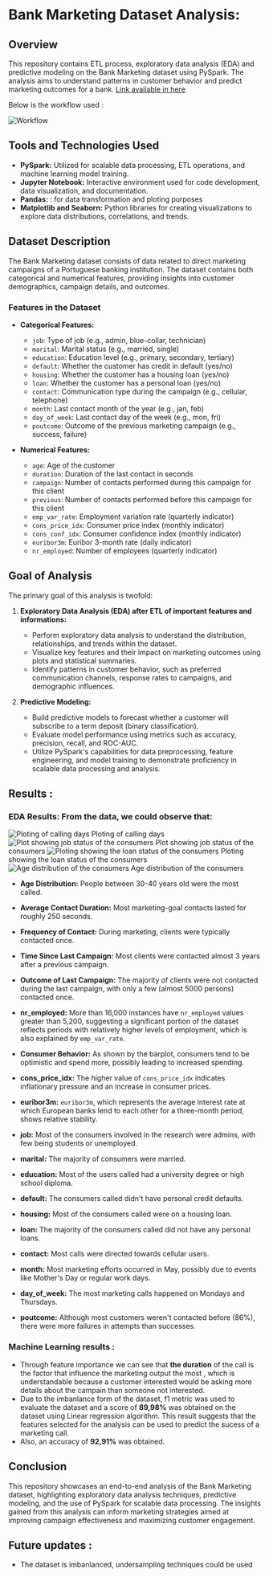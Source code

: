 # Bank Marketing Dataset Analysis: 

## Overview

This repository contains ETL process, exploratory data analysis (EDA) and predictive modeling on the Bank Marketing dataset using PySpark. 
The analysis aims to understand patterns in customer behavior and predict marketing outcomes for a bank. [Link available in here](https://archive.ics.uci.edu/dataset/222/bank+marketing)

Below is the workflow used : 

![Workflow](https://github.com/Stone58/banking_marketing/blob/main/plots/banking_diagram.png)

## Tools and Technologies Used

- **PySpark:** Utilized for scalable data processing, ETL operations, and machine learning model training.
- **Jupyter Notebook:** Interactive environment used for code development, data visualization, and documentation.
- **Pandas:** : for data transformation and ploting purposes
- **Matplotlib and Seaborn:** Python libraries for creating visualizations to explore data distributions, correlations, and trends.

## Dataset Description

The Bank Marketing dataset consists of data related to direct marketing campaigns of a Portuguese banking institution. The dataset contains both categorical and numerical features, providing insights into customer demographics, campaign details, and outcomes.


### Features in the Dataset

- **Categorical Features:**
  - `job`: Type of job (e.g., admin, blue-collar, technician)
  - `marital`: Marital status (e.g., married, single)
  - `education`: Education level (e.g., primary, secondary, tertiary)
  - `default`: Whether the customer has credit in default (yes/no)
  - `housing`: Whether the customer has a housing loan (yes/no)
  - `loan`: Whether the customer has a personal loan (yes/no)
  - `contact`: Communication type during the campaign (e.g., cellular, telephone)
  - `month`: Last contact month of the year (e.g., jan, feb)
  - `day_of_week`: Last contact day of the week (e.g., mon, fri)
  - `poutcome`: Outcome of the previous marketing campaign (e.g., success, failure)

- **Numerical Features:**
  - `age`: Age of the customer
  - `duration`: Duration of the last contact in seconds
  - `campaign`: Number of contacts performed during this campaign for this client
  - `previous`: Number of contacts performed before this campaign for this client
  - `emp_var_rate`: Employment variation rate (quarterly indicator)
  - `cons_price_idx`: Consumer price index (monthly indicator)
  - `cons_conf_idx`: Consumer confidence index (monthly indicator)
  - `euribor3m`: Euribor 3-month rate (daily indicator)
  - `nr_employed`: Number of employees (quarterly indicator)

## Goal of Analysis

The primary goal of this analysis is twofold:

1. **Exploratory Data Analysis (EDA) after ETL of important features and informations:**
   - Perform exploratory data analysis to understand the distribution, relationships, and trends within the dataset.
   - Visualize key features and their impact on marketing outcomes using plots and statistical summaries.
   - Identify patterns in customer behavior, such as preferred communication channels, response rates to campaigns, and demographic influences.

2. **Predictive Modeling:**
   - Build predictive models to forecast whether a customer will subscribe to a term deposit (binary classification).
   - Evaluate model performance using metrics such as accuracy, precision, recall, and ROC-AUC.
   - Utilize PySpark's capabilities for data preprocessing, feature engineering, and model training to demonstrate proficiency in scalable data processing and analysis.

## Results : 

  ### EDA Results: From the data, we could observe that:
  ![Ploting of calling days ](https://github.com/Stone58/banking_marketing/blob/main/plots/marketing_call_days.png)
  Ploting of calling days 
  ![Plot showing job status of the consumers ](https://github.com/Stone58/banking_marketing/blob/main/plots/job_status_of_consumer_called.png)
  Plot showing job status of the consumers 
  ![Ploting showing the loan status of the consumers ](https://github.com/Stone58/banking_marketing/blob/main/plots/consumer_and_their_loan_status.png)
  Ploting showing the loan status of the consumers
  ![Age distribution of the consumers ](https://github.com/Stone58/banking_marketing/blob/main/plots/age%20distribution%20of%20the%20called%20consumers.png)
  Age distribution of the consumers
  
  - **Age Distribution:** People between 30-40 years old were the most called.
  - **Average Contact Duration:** Most marketing-goal contacts lasted for roughly 250 seconds.
  - **Frequency of Contact:** During marketing, clients were typically contacted once.
  - **Time Since Last Campaign:** Most clients were contacted almost 3 years after a previous campaign.
  - **Outcome of Last Campaign:** The majority of clients were not contacted during the last campaign, with only a few (almost 5000 persons) contacted once.
  - **nr_employed:** More than 16,000 instances have `nr_employed` values greater than 5,200, suggesting a significant portion of the dataset reflects periods with relatively higher levels of employment, which is also explained by `emp_var_rate`.
  - **Consumer Behavior:** As shown by the barplot, consumers tend to be optimistic and spend more, possibly leading to increased spending.
  - **cons_price_idx:** The higher value of `cons_price_idx` indicates inflationary pressure and an increase in consumer prices.
  - **euribor3m:** `euribor3m`, which represents the average interest rate at which European banks lend to each other for a three-month period, shows relative stability.

  - **job:** Most of the consumers involved in the research were admins, with few being students or unemployed.
  - **marital:** The majority of consumers were married.
  - **education:** Most of the users called had a university degree or high school diploma.
  - **default:** The consumers called didn't have personal credit defaults.
  - **housing:** Most of the consumers called were on a housing loan.
  - **loan:** The majority of the consumers called did not have any personal loans.
  - **contact:** Most calls were directed towards cellular users.
  - **month:** Most marketing efforts occurred in May, possibly due to events like Mother's Day or regular work days.
  - **day_of_week:** The most marketing calls happened on Mondays and Thursdays.
  - **poutcome:** Although most customers weren't contacted before (86%), there were more failures in attempts than successes.

### Machine Learning results : 
  - Through feature importance we can see that **the duration** of the call is the factor that influence the marketing output the most , which is understandable because a customer interested would be asking more details about the campain than someone not interested. 
  - Due to the imbanlance form of the dataset, f1 metric was used to evaluate the dataset and a score of **89,98%** was obtained on the dataset using Linear regression algorithm. This result suggests that the features selected for the analysis can be used to predict the sucess of a marketing call.
  - Also, an accuracy of **92,91%** was obtained.
    
## Conclusion
This repository showcases an end-to-end analysis of the Bank Marketing dataset, highlighting exploratory data analysis techniques, predictive modeling, and the use of PySpark for scalable data processing. 
The insights gained from this analysis can inform marketing strategies aimed at improving campaign effectiveness and maximizing customer engagement.

## Future updates : 
  - The dataset is imbanlanced, undersampling techniques could be used 

